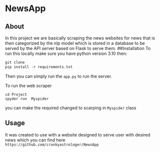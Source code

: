 # NewsApp
## About
In this project we are basically scraping the news websites for news that is then categorized by the nlp model which is
stored in a database to be served by the API server based on Flask to serve them.
##Installation
To run this locally make sure you have python version 3.10
then:<br>
``` python
git clone 
pip install -r requirements.txt
```
Then you can simply run the ``app.py`` to run the server.<br>

To run the web scraper
```commandline
cd Project
spyder run  Myspider
```
you can make the required changed to scarping in `Myspider` class 
## Usage
It was created to use with a website designed to serve user with desired news which you can find here 
``https://github.com/crankyastrologer/NewsApp``
